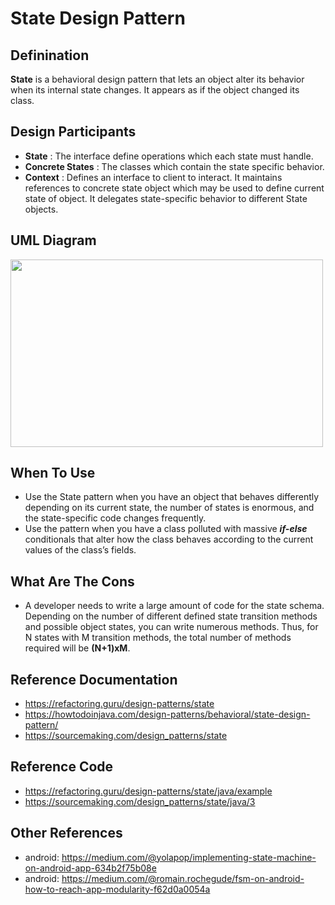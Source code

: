 # State Design Pattern

## Definination
**State** is a behavioral design pattern that lets an object alter its behavior when its internal state changes. It appears as if the object changed its class.

## Design Participants
- **State** : The interface define operations which each state must handle. 
- **Concrete States** : The classes which contain the state specific behavior.
- **Context** : Defines an interface to client to interact. It maintains references to concrete state object which may be used to define current state of object. It delegates state-specific behavior to different State objects.


## UML Diagram
<img src="https://sourcemaking.com/files/v2/content/patterns/State1-2x.png" width="500" height="300">


## When To Use
- Use the State pattern when you have an object that behaves differently depending on its current state, the number of states is enormous, and the state-specific code changes frequently.
- Use the pattern when you have a class polluted with massive ***if-else*** conditionals that alter how the class behaves according to the current values of the class’s fields.


## What Are The Cons
- A developer needs to write a large amount of code for the state schema. Depending on the number of different defined state transition methods and possible object states, you can write numerous methods. Thus, for N states with M transition methods, the total number of methods required will be **(N+1)xM**.


## Reference Documentation
- https://refactoring.guru/design-patterns/state
- https://howtodoinjava.com/design-patterns/behavioral/state-design-pattern/
- https://sourcemaking.com/design_patterns/state


## Reference Code
- https://refactoring.guru/design-patterns/state/java/example
- https://sourcemaking.com/design_patterns/state/java/3

## Other References
- android: https://medium.com/@yolapop/implementing-state-machine-on-android-app-634b2f75b08e
- android: https://medium.com/@romain.rochegude/fsm-on-android-how-to-reach-app-modularity-f62d0a0054a

